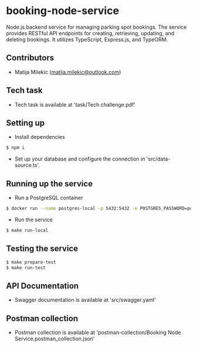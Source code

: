 # booking-node-service
Node.js backend service for managing parking spot bookings. The service provides RESTful API endpoints for creating, retrieving, updating, and deleting bookings. It utilizes TypeScript, Express.js, and TypeORM.

## Contributors

- Matija Milekic (matija.milekic@outlook.com)

## Tech task

- Tech task is available at 'task/Tech challenge.pdf'

## Setting up

- Install dependencies
```bash
$ npm i
```
- Set up your database and configure the connection in 'src/data-source.ts'.

## Running up the service

- Run a PostgreSQL container
```bash
$ docker run --name postgres-local -p 5432:5432 -e POSTGRES_PASSWORD=postgres -e POSTGRES_DB=booking_db -d postgres
```
- Run the service
```bash
$ make run-local
```

## Testing the service

```bash
$ make prepare-test
$ make run-test
```
## API Documentation

- Swagger documentation is available at 'src/swagger.yaml'

## Postman collection

- Postman collection is available at 'postman-collection/Booking Node Service.postman_collection.json'